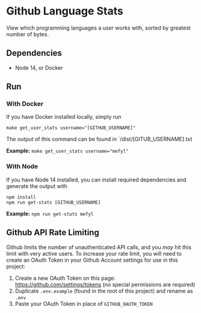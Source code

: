 # Github Language Stats
View which programming languages a user works with, sorted by greatest number of bytes.

## Dependencies
- Node 14, or Docker

## Run

### With Docker
If you have Docker installed locally, simply run
```
make get_user_stats username="[GITHUB_USERNAME]"
```
The output of this command can be found in `/dist/[GITUB_USERNAME].txt

**Example:** `make get_user_stats username="mefyl"`

### With Node
If you have Node 14 installed, you can install required dependencies and generate the output with
```
npm install
npm run get-stats [GITHUB_USERNAME]
```

**Example:** `npm run get-stats mefyl`

## Github API Rate Limiting
Github limits the number of unauthenticated API calls, and you _may_ hit this limit with very active users. To increase your rate limit, you will need to create an OAuth Token in your Github Account settings for use in this project:

1. Create a new OAuth Token on this page: https://github.com/settings/tokens (no special permissions are required)
2. Duplicate `.env.example` (found in the root of this project) and rename as `.env`
3. Paste your OAuth Token in place of `GITHUB_OAUTH_TOKEN`
